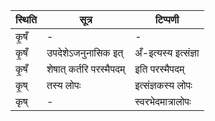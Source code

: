 | स्थिति | सूत्र | टिप्पणी |
| ----- | ------- | ------ |
| कृ॒षँ | - | - |
| कृ॒षँ | उपदेशेऽजनुनासिक इत् | अँ-इत्यस्य इत्संज्ञा |
| कृ॒षँ | शेषात् कर्तरि परस्मैपदम् | इति परस्मैपदम् |
| कृ॒ष् | तस्य लोपः | इत्संज्ञकस्य लोपः |
| कृष् | - | स्वरभेदमात्रालोपः |
